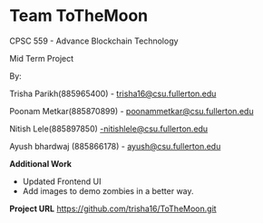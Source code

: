 # Team ToTheMoon

CPSC 559 - Advance Blockchain Technology

Mid Term Project

By:

Trisha Parikh(885965400) - trisha16@csu.fullerton.edu

Poonam Metkar(885870899) - poonammetkar@csu.fullerton.edu

Nitish Lele(885897850) -nitishlele@csu.fullerton.edu

Ayush bhardwaj (885866178) - ayush@csu.fullerton.edu

**Additional Work**
- Updated Frontend UI
- Add images to demo zombies in a better way.





**Project URL**
https://github.com/trisha16/ToTheMoon.git
